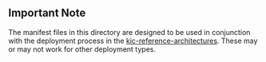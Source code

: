 ## Important Note

The manifest files in this directory are designed to be used in conjunction with the deployment process in the [kic-reference-architectures](https://github.com/nginxinc/kic-reference-architectures). These may or may not work for other deployment types.
